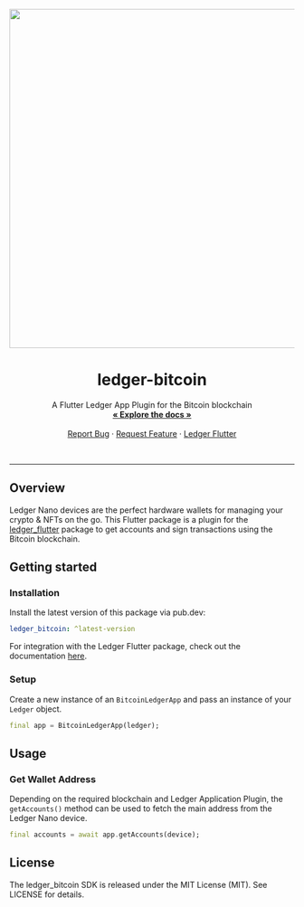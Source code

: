 <br />
<div align="center">
  <a href="https://www.ledger.com/">
    <img src="https://bitcoin.org/img/icons/logotop.svg" width="600"/>
  </a>

<h1 align="center">ledger-bitcoin</h1>

<p align="center">
    A Flutter Ledger App Plugin for the Bitcoin blockchain
    <br />
    <a href="https://pub.dev/documentation/ledger_algorand/latest/"><strong>« Explore the docs »</strong></a>
    <br />
    <br />
    <a href="https://github.com/cake-tech/ledger_bitcoin/issues">Report Bug</a>
    · <a href="https://github.com/cake-tech/ledger_citcoin/issues">Request Feature</a>
    · <a href="https://pub.dev/packages/ledger_flutter">Ledger Flutter</a>
  </p>
</div>
<br/>

---

## Overview

Ledger Nano devices are the perfect hardware wallets for managing your crypto & NFTs on the go.
This Flutter package is a plugin for the [ledger_flutter](https://pub.dev/packages/ledger_flutter) package to get accounts and sign transactions using the Bitcoin blockchain.

## Getting started

### Installation

Install the latest version of this package via pub.dev:

```yaml
ledger_bitcoin: ^latest-version
```

For integration with the Ledger Flutter package, check out the documentation [here](https://pub.dev/packages/ledger_flutter).

### Setup

Create a new instance of an `BitcoinLedgerApp` and pass an instance of your `Ledger` object.

```dart
final app = BitcoinLedgerApp(ledger);
```

## Usage

### Get Wallet Address

Depending on the required blockchain and Ledger Application Plugin, the `getAccounts()` method can be used to fetch the main address from the Ledger Nano device.

```dart
final accounts = await app.getAccounts(device);
```

## License

The ledger_bitcoin SDK is released under the MIT License (MIT). See LICENSE for details.
